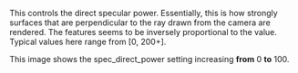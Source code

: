 This controls the direct specular power. Essentially, this is how
strongly surfaces that are perpendicular to the ray drawn from the
camera are rendered. The features seems to be inversely proportional to
the value. Typical values here range from \[0, 200+\].

This image shows the spec_direct_power setting increasing **from** 0
**to** 100.
